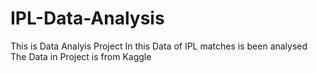 # IPL-Data-Analysis
This is Data Analyis Project
In this Data of IPL matches is been analysed
The Data in Project is from Kaggle

